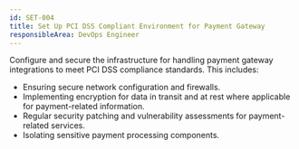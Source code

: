 ```yaml
---
id: SET-004
title: Set Up PCI DSS Compliant Environment for Payment Gateway
responsibleArea: DevOps Engineer
---
```

Configure and secure the infrastructure for handling payment gateway integrations to meet PCI DSS compliance standards. This includes:
-   Ensuring secure network configuration and firewalls.
-   Implementing encryption for data in transit and at rest where applicable for payment-related information.
-   Regular security patching and vulnerability assessments for payment-related services.
-   Isolating sensitive payment processing components.